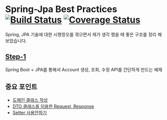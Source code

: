 # Spring-Jpa Best Practices [![Build Status](https://travis-ci.org/cheese10yun/spring-jpa.svg?branch=master)](https://travis-ci.org/cheese10yun/spring-jpa) [![Coverage Status](https://coveralls.io/repos/github/cheese10yun/spring-jpa/badge.svg?branch=master)](https://coveralls.io/github/cheese10yun/spring-jpa?branch=master)

Spring, JPA 기술에 대한 시행창오를 겪으면서 제가 생각 했을 때 좋은 구조를 정리 해 보았습니다.

## [Step-1](https://github.com/cheese10yun/spring-jpa/blob/master/doc/step-1.md)

Spring Boot + JPA를 통해서 Account 생성, 조회, 수정 API를 간단하게 만드는 예제

## 중요 포인트
* [도메인 클래스 작성](https://github.com/cheese10yun/spring-jpa/blob/master/doc/step-1.md#%EB%8F%84%EB%A9%94%EC%9D%B8-%ED%81%B4%EB%9E%98%EC%8A%A4-%EC%9E%91%EC%84%B1--account-domain)
* [DTO 클래스를 이용한 Request, Response](https://github.com/cheese10yun/spring-jpa/blob/master/doc/step-1.md#dto-%ED%81%B4%EB%9E%98%EC%8A%A4%EB%A5%BC-%EC%9D%B4%EC%9A%A9%ED%95%9C-request-response)
* [Setter 사용안하기](https://github.com/cheese10yun/spring-jpa/blob/master/doc/step-1.md#setter-%EC%82%AC%EC%9A%A9%EC%95%88%ED%95%98%EA%B8%B0)
